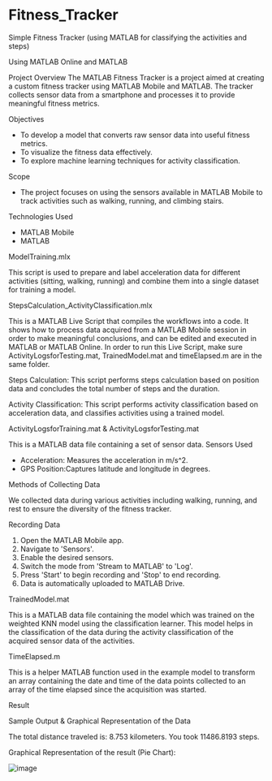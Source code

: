 # Fitness_Tracker
Simple Fitness Tracker (using MATLAB for classifying the activities and steps)

Using MATLAB Online and MATLAB

Project Overview
The MATLAB Fitness Tracker is a project aimed at creating a custom fitness tracker using MATLAB Mobile and MATLAB. The tracker collects sensor data from a smartphone and processes it to provide meaningful fitness metrics.

Objectives
- To develop a model that converts raw sensor data into useful fitness metrics.
- To visualize the fitness data effectively.
- To explore machine learning techniques for activity classification.

Scope
- The project focuses on using the sensors available in MATLAB Mobile to track activities such as walking, running, and climbing stairs.

Technologies Used
- MATLAB Mobile
- MATLAB 


ModelTraining.mlx

This script is used to prepare and label acceleration data for different activities (sitting, walking, running) and combine them into a single dataset for training a model.



StepsCalculation_ActivityClassification.mlx

This is a MATLAB Live Script that compiles the workflows into a code. It shows how to process data acquired from a MATLAB Mobile session in order to make meaningful conclusions, and can be edited and executed in MATLAB or MATLAB Online. In order to run this Live Script, make sure ActivityLogsforTesting.mat, TrainedModel.mat and timeElapsed.m are in the same folder. 

Steps Calculation:
This script performs steps calculation based on position data and concludes the total number of steps and the duration.

Activity Classification:
This script performs activity classification based on acceleration data, and classifies activities using a trained model. 



ActivityLogsforTraining.mat & ActivityLogsforTesting.mat

This is a MATLAB data file containing a set of sensor data.
Sensors Used
- Acceleration: Measures the acceleration in m/s^2.
- GPS Position:Captures latitude and longitude in degrees.


Methods of Collecting Data

We collected data during various activities including walking, running, and rest to ensure the diversity of the fitness tracker.

Recording Data
1. Open the MATLAB Mobile app.
2. Navigate to 'Sensors'.
3. Enable the desired sensors.
4. Switch the mode from 'Stream to MATLAB' to 'Log'.
5. Press 'Start' to begin recording and 'Stop' to end recording.
6. Data is automatically uploaded to MATLAB Drive.


TrainedModel.mat

This is a MATLAB data file containing the model which was trained on the weighted KNN model using the classification learner. 
This model helps in the classification of the data during the activity classification of the acquired sensor data of the activities.


TimeElapsed.m

This is a helper MATLAB function used in the example model to transform an array containing the date and time of the data points collected to an array of the time elapsed since the acquisition was started.


Result

Sample Output & Graphical Representation of the Data

The total distance traveled is: 8.753 kilometers.
You took 11486.8193 steps.

Graphical Representation of the result (Pie Chart):

![image](https://github.com/AVRonald/Fitness_Tracker/assets/156568415/46969a06-4198-4fd9-8877-b0409c863a00)
